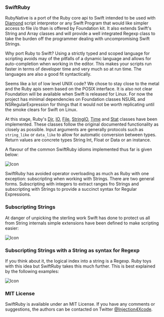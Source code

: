 ### SwiftRuby

RubyNative is a port of the Ruby core api to Swift intended to be used with [Diamond](https://github.com/RubyNative/Diamond)
script interpretor or any Swift Program that would like simpler access to file i/o than is offered
by Foundation kit. It also extends Swift's String and Array classes and will provide a
well integrated Regexp class to take the burden off the programmer dealing with 
uncompromising Swift Strings.

Why port Ruby to Swift? Using a strictly typed and scoped language for scripting
avoids may of the pitfalls of a dynamic language and allows for auto-completion
when working in the editor. This makes your scripts run faster in terms of
developer time and very much so at run time. The languages are also a good
fit syntactically.

Seems like a lot of low level UNIX code? We chose to stay close to the metal and the
Ruby apis seem based on the POSIX interface. It is also not clear Foundation will
be available when Swift is released for Linux. For now the project has minimal
dependencies on Foundation classes NSURL and NSRegularExpression for things that it
would not be worth replicating until the smoke clears for Swift on Linux.

At this stage, Ruby's [Dir](http://ruby-doc.org/core-2.2.3/Dir.html), [IO](http://ruby-doc.org/core-2.2.3/IO.html),
[File](http://ruby-doc.org/core-2.2.3/File.html), [StringIO](http://ruby-doc.org/stdlib-2.2.3/libdoc/stringio/rdoc/StringIO.html),
[Time](http://ruby-doc.org/core-2.2.3/Time.html) and [Stat](http://ruby-doc.org/core-2.2.3/File/Stat.html) classes have been implemented.
These classes follow the original documented functionality as closely as possible.
Input arguments are generally protocols such as `string_like` or `data_like`
to allow for automatic conversion between types. Return values are concrete
types String Int, Float or Data or an instance.

A flavour of the common SwiftRuby idioms implemented thus far is given below:

![Icon](http://injectionforxcode.johnholdsworth.com/ruby.png)

SwiftRuby has avoided operator overloading as much as Ruby with one exception:
subscripting when working with Strings. There are two general forms. Subscripting
with integers to extract ranges fro Strings and subscripting with Strings to
provide a succinct syntax for Regular Expressions.

### Subscripting Strings

At danger of unpicking the sterling work Swift has done to protect us all from
String internals simple extensions have been defined to make scripting easier:

![Icon](http://injectionforxcode.johnholdsworth.com/strings.png)

### Subscripting Strings with a String as syntax for Regexp

If you think about it, the logical index into a string is a Regexp. Ruby toys with this idea
but SwiftRuby takes this much further. This is best explained by the following examples:

![Icon](http://injectionforxcode.johnholdsworth.com/regexps.png)

### MIT License

SwiftRuby is available under an MIT License. If you have any comments or suggestions, the
authors can be contacted on Twitter [@Injection4Xcode](https://twitter.com/#!/@Injection4Xcode).
